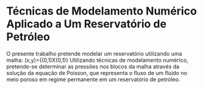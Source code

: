 Técnicas de Modelamento Numérico Aplicado a Um Reservatório de Petróleo
=======================================================================

O presente trabalho pretende modelar um reservatório utilizando uma malha: 
    (x,y)={(0,1)X(0,1)}
Utilizando técnicas de modelamento numérico, pretende-se determinar as pressões
nos blocos da malha através da solução da equação de Poisson, que representa o fluxo
de um fluido no meio poroso em regime permanente em um reservatório de petróleo.
